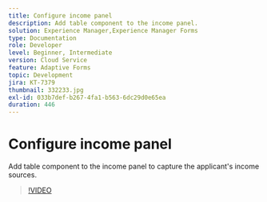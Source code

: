 ```yaml
---
title: Configure income panel
description: Add table component to the income panel.
solution: Experience Manager,Experience Manager Forms
type: Documentation
role: Developer
level: Beginner, Intermediate
version: Cloud Service
feature: Adaptive Forms
topic: Development
jira: KT-7379
thumbnail: 332233.jpg
exl-id: 033b7def-b267-4fa1-b563-6dc29d0e65ea
duration: 446
---
```

# Configure income panel

Add table component to the income panel to capture the applicant's income sources.

>[!VIDEO](https://video.tv.adobe.com/v/332233?quality=12&learn=on)
